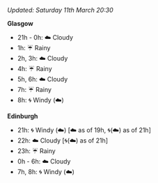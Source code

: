 *Updated: Saturday 11th March 20:30*

**Glasgow**

* 21h - 0h: :cloud: Cloudy
* 1h: :umbrella: Rainy
* 2h, 3h: :cloud: Cloudy
* 4h: :umbrella: Rainy
* 5h, 6h: :cloud: Cloudy
* 7h: :umbrella: Rainy
* 8h: :cyclone: Windy (:cloud:)

**Edinburgh**

* 21h: :cyclone: Windy (:cloud:) [:cloud: as of 19h, :cyclone:(:cloud:) as of 21h]
* 22h: :cloud: Cloudy [:cyclone:(:cloud:) as of 21h]
* 23h: :umbrella: Rainy
* 0h - 6h: :cloud: Cloudy
* 7h, 8h: :cyclone: Windy (:cloud:)
